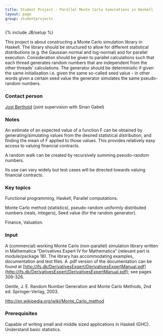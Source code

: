 ```yaml
---
title: Student Project - Parallel Monte Carlo Simulations in Haskell
layout: page
group: studentprojects
---
```

{% include JB/setup %}

This project is about constructing a Monte Carlo simulation library in
Haskell. The library should be structured to allow for different
statistical distributions (e.g. the Gaussian normal and log-normal) and
for parallel execution. Consideration should be given to parallel
calculations such that each thread generates random numbers that are
independent from the other threads' calculations. The generator should
be deterministic if given the same initialisation i.e. given the same
so-called seed value - in other words given a certain seed value the
generator simulates the same pseudo-random numbers.

### Contact person

[Jost Berthold](people.html) (joint supervision with Sinan Gabel)

### Notes

An estimate of an expected value of a function F can be obtained by
generating/simulating values from the desired statistical distribution,
and finding the mean of F applied to those values. This provides
relatively easy access to valuing financial contracts.

A random walk can be created by recursively summing pseudo-random numbers.

Its use can vary widely but test cases will be directed towards valuing
financial contracts.

### Key topics

Functional programming, Haskell, Parallel computations.

Monte Carlo method (statistics), pseudo-random uniformly distributed
numbers (reals, integers), Seed value (for the random generator).

Finance, Valuation.

### Input

A (commercial) working Monte Carlo (non-parallel) simulation library
written in Mathematica “Derivatives Expert IV for Mathematica”
(relevant part is module/package 18). The library has accommodating
examples, documentation and test files. A .pdf version of the
documentation can be found at
[http://ifs.dk/DerivativesExpert/DerivativesExpertManual.pdf](http://ifs.dk/DerivativesExpert/DerivativesExpertManual.pdf);
see pages 309-326.

Gentle, J. E. Random Number Generation and Monte Carlo Methods, 2nd ed.
Springer-Verlag, 2003.

http://en.wikipedia.org/wiki/Monte_Carlo_method

### Prerequisites

Capable of writing small and middle sized applications in Haskell (GHC).
Understand basic statistics.